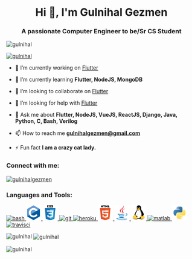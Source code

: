 <h1 align="center">Hi 👋, I'm Gulnihal Gezmen</h1>
<h3 align="center">A passionate Computer Engineer to be/Sr CS Student</h3>

<p align="left"> <img src="https://komarev.com/ghpvc/?username=gulnihal&label=Profile%20views&color=0e75b6&style=flat" alt="gulnihal" /> </p>

<p align="left"> <a href="https://github.com/ryo-ma/github-profile-trophy"><img src="https://github-profile-trophy.vercel.app/?username=gulnihal" alt="gulnihal" /></a> </p>

- 🔭 I’m currently working on [Flutter]((https://github.com/Gulnihal/kozmotrust_alpha))

- 🌱 I’m currently learning **Flutter, NodeJS, MongoDB**

- 👯 I’m looking to collaborate on [Flutter]((https://github.com/Gulnihal/kozmotrust_alpha))

- 🤝 I’m looking for help with  [Flutter]((https://github.com/Gulnihal/kozmotrust_alpha))

- 💬 Ask me about **Flutter, NodeJS, VueJS, ReactJS, Django, Java, Python, C, Bash, Verilog**

- 📫 How to reach me **gulnihalgezmen@gmail.com**

- ⚡ Fun fact **I am a crazy cat lady.**

<h3 align="left">Connect with me:</h3>
<p align="left">
<a href="https://linkedin.com/in/gulnihalgezmen" target="blank"><img align="center" src="https://raw.githubusercontent.com/rahuldkjain/github-profile-readme-generator/master/src/images/icons/Social/linked-in-alt.svg" alt="gulnihalgezmen" height="30" width="40" /></a>
</p>

<h3 align="left">Languages and Tools:</h3>
<p align="left"> <a href="https://www.gnu.org/software/bash/" target="_blank" rel="noreferrer"> <img src="https://www.vectorlogo.zone/logos/gnu_bash/gnu_bash-icon.svg" alt="bash" width="40" height="40"/> </a> <a href="https://www.cprogramming.com/" target="_blank" rel="noreferrer"> <img src="https://raw.githubusercontent.com/devicons/devicon/master/icons/c/c-original.svg" alt="c" width="40" height="40"/> </a> <a href="https://www.w3schools.com/css/" target="_blank" rel="noreferrer"> <img src="https://raw.githubusercontent.com/devicons/devicon/master/icons/css3/css3-original-wordmark.svg" alt="css3" width="40" height="40"/> </a> <a href="https://git-scm.com/" target="_blank" rel="noreferrer"> <img src="https://www.vectorlogo.zone/logos/git-scm/git-scm-icon.svg" alt="git" width="40" height="40"/> </a> <a href="https://heroku.com" target="_blank" rel="noreferrer"> <img src="https://www.vectorlogo.zone/logos/heroku/heroku-icon.svg" alt="heroku" width="40" height="40"/> </a> <a href="https://www.w3.org/html/" target="_blank" rel="noreferrer"> <img src="https://raw.githubusercontent.com/devicons/devicon/master/icons/html5/html5-original-wordmark.svg" alt="html5" width="40" height="40"/> </a> <a href="https://www.java.com" target="_blank" rel="noreferrer"> <img src="https://raw.githubusercontent.com/devicons/devicon/master/icons/java/java-original.svg" alt="java" width="40" height="40"/> </a> <a href="https://www.linux.org/" target="_blank" rel="noreferrer"> <img src="https://raw.githubusercontent.com/devicons/devicon/master/icons/linux/linux-original.svg" alt="linux" width="40" height="40"/> </a> <a href="https://www.mathworks.com/" target="_blank" rel="noreferrer"> <img src="https://upload.wikimedia.org/wikipedia/commons/2/21/Matlab_Logo.png" alt="matlab" width="40" height="40"/> </a> <a href="https://www.python.org" target="_blank" rel="noreferrer"> <img src="https://raw.githubusercontent.com/devicons/devicon/master/icons/python/python-original.svg" alt="python" width="40" height="40"/> </a> <a href="https://travis-ci.org" target="_blank" rel="noreferrer"> <img src="https://www.vectorlogo.zone/logos/travis-ci/travis-ci-icon.svg" alt="travisci" width="40" height="40"/> </a> </p>

<p><img align="left" src="https://github-readme-stats.vercel.app/api/top-langs?username=gulnihal&show_icons=true&locale=en&layout=compact" alt="gulnihal" /></p>

<p>&nbsp;<img align="center" src="https://github-readme-stats.vercel.app/api?username=gulnihal&show_icons=true&locale=en" alt="gulnihal" /></p>

<p><img align="center" src="https://github-readme-streak-stats.herokuapp.com/?user=gulnihal&" alt="gulnihal" /></p>
